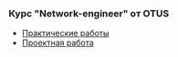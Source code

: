 ### Курс "Network-engineer" от OTUS
* [Практические работы](https://github.com/CRCL22/Network-engineer/blob/main/labs)
* [Проектная работа](https://github.com/CRCL22/Network-engineer/blob/main/final)
